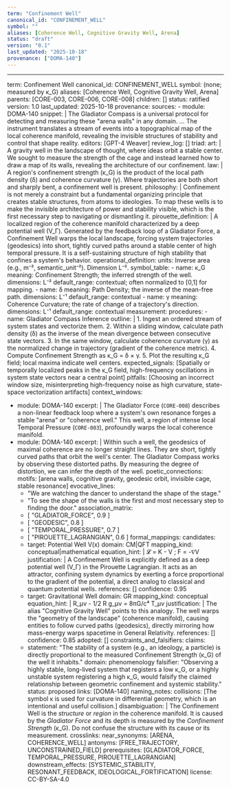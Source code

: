 ```yaml
---
term: "Confinement Well"
canonical_id: "CONFINEMENT_WELL"
symbol: ""
aliases: [Coherence Well, Cognitive Gravity Well, Arena]
status: "draft"
version: "0.1"
last_updated: "2025-10-18"
provenance: ["DOMA-140"]
---
```


---
term: Confinement Well
canonical_id: CONFINEMENT_WELL
symbol: (none; measured by κ_G)
aliases: [Coherence Well, Cognitive Gravity Well, Arena]
parents: [CORE-003, CORE-006, CORE-008]
children: []
status: ratified
version: 1.0
last_updated: 2025-10-18
provenance:
  sources:
    - module: DOMA-140
      snippet: |
        The Gladiator Compass is a universal protocol for detecting and measuring these "arena walls" in any domain. ... The instrument translates a stream of events into a topographical map of the local coherence manifold, revealing the invisible structures of stability and control that shape reality.
  editors: [GPT-4 Weaver]
  review_log: []
triad:
  art: |
    A gravity well in the landscape of thought, where ideas orbit a stable center. We sought to measure the strength of the cage and instead learned how to draw a map of its walls, revealing the architecture of our confinement.
  law: |
    A region's confinement strength (κ_G) is the product of the local path density (δ) and coherence curvature (γ). Where trajectories are both short and sharply bent, a confinement well is present.
  philosophy: |
    Confinement is not merely a constraint but a fundamental organizing principle that creates stable structures, from atoms to ideologies. To map these wells is to make the invisible architecture of power and stability visible, which is the first necessary step to navigating or dismantling it.
pirouette_definition: |
  A localized region of the coherence manifold characterized by a deep potential well (V_Γ). Generated by the feedback loop of a Gladiator Force, a Confinement Well warps the local landscape, forcing system trajectories (geodesics) into short, tightly curved paths around a stable center of high temporal pressure. It is a self-sustaining structure of high stability that confines a system's behavior.
operational_definition:
  units: Inverse area (e.g., m⁻², semantic_unit⁻²). Dimension L⁻².
  symbol_table:
    - name: κ_G
      meaning: Confinement Strength; the inferred strength of the well.
      dimensions: L⁻²
      default_range: contextual; often normalized to [0,1] for mapping.
    - name: δ
      meaning: Path Density; the inverse of the mean-free path.
      dimensions: L⁻¹
      default_range: contextual
    - name: γ
      meaning: Coherence Curvature; the rate of change of a trajectory's direction.
      dimensions: L⁻¹
      default_range: contextual
  measurement:
    procedures:
      - name: Gladiator Compass Inference
        outline: |
          1. Ingest an ordered stream of system states and vectorize them.
          2. Within a sliding window, calculate path density (δ) as the inverse of the mean divergence between consecutive state vectors.
          3. In the same window, calculate coherence curvature (γ) as the normalized change in trajectory (gradient of the coherence metric).
          4. Compute Confinement Strength as κ_G = δ × γ.
          5. Plot the resulting κ_G field; local maxima indicate well centers.
        expected_signals: [Spatially or temporally localized peaks in the κ_G field, high-frequency oscillations in system state vectors near a central point]
        pitfalls: [Choosing an incorrect window size, misinterpreting high-frequency noise as high curvature, state-space vectorization artifacts]
context_windows:
  - module: DOMA-140
    excerpt: |
      The Gladiator Force (`CORE-008`) describes a non-linear feedback loop where a system's own resonance forges a stable "arena" or "coherence well." This well, a region of intense local Temporal Pressure (`CORE-003`), profoundly warps the local coherence manifold.
  - module: DOMA-140
    excerpt: |
      Within such a well, the geodesics of maximal coherence are no longer straight lines. They are short, tightly curved paths that orbit the well's center. The Gladiator Compass works by observing these distorted paths. By measuring the degree of distortion, we can infer the depth of the well.
poetic_connections:
  motifs: [arena walls, cognitive gravity, geodesic orbit, invisible cage, stable resonance]
  evocative_lines:
    - "We are watching the dancer to understand the shape of the stage."
    - "To see the shape of the walls is the first and most necessary step to finding the door."
  association_matrix:
    - [ "GLADIATOR_FORCE", 0.9 ]
    - [ "GEODESIC", 0.8 ]
    - [ "TEMPORAL_PRESSURE", 0.7 ]
    - [ "PIROUETTE_LAGRANGIAN", 0.6 ]
formal_mappings:
  candidates:
    - target: Potential Well V(x)
      domain: CM|QFT
      mapping_kind: conceptual|mathematical
      equation_hint: |
        𝓛 = K - V ; F = -∇V
      justification: |
        A Confinement Well is explicitly defined as a deep potential well (V_Γ) in the Pirouette Lagrangian. It acts as an attractor, confining system dynamics by exerting a force proportional to the gradient of the potential, a direct analog to classical and quantum potential wells.
      references: []
      confidence: 0.95
    - target: Gravitational Well
      domain: GR
      mapping_kind: conceptual
      equation_hint: |
        R_μν - 1/2 R g_μν = 8πG/c⁴ T_μν
      justification: |
        The alias "Cognitive Gravity Well" points to this analogy. The well warps the "geometry of the landscape" (coherence manifold), causing entities to follow curved paths (geodesics), directly mirroring how mass-energy warps spacetime in General Relativity.
      references: []
      confidence: 0.85
  adopted: []
constraints_and_falsifiers:
  claims:
    - statement: "The stability of a system (e.g., an ideology, a particle) is directly proportional to the measured Confinement Strength (κ_G) of the well it inhabits."
      domain: phenomenology
      falsifier: "Observing a highly stable, long-lived system that registers a low κ_G, or a highly unstable system registering a high κ_G, would falsify the claimed relationship between geometric confinement and systemic stability."
      status: proposed
      links: [DOMA-140]
naming_notes:
  collisions: [The symbol κ is used for curvature in differential geometry, which is an intentional and useful collision.]
  disambiguation: |
    The Confinement Well is the *structure* or *region* in the coherence manifold. It is caused by the *Gladiator Force* and its depth is measured by the *Confinement Strength* (κ_G). Do not confuse the structure with its cause or its measurement.
crosslinks:
  near_synonyms: [ARENA, COHERENCE_WELL]
  antonyms: [FREE_TRAJECTORY, UNCONSTRAINED_FIELD]
  prerequisites: [GLADIATOR_FORCE, TEMPORAL_PRESSURE, PIROUETTE_LAGRANGIAN]
  downstream_effects: [SYSTEMIC_STABILITY, RESONANT_FEEDBACK, IDEOLOGICAL_FORTIFICATION]
license: CC-BY-SA-4.0